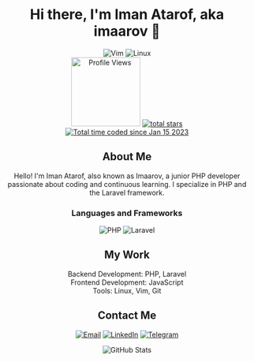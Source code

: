 <h1 align="center">Hi there, I'm Iman Atarof, aka imaarov 👋</h1>

<p align="center">
    <img src="https://img.shields.io/badge/Editor-Vim-019733?style=for-the-badge&logo=vim&logoColor=white" alt="Vim" />
    <img src="https://img.shields.io/badge/OS-Linux-FCC624?style=for-the-badge&logo=linux&logoColor=black" alt="Linux" />
    <br/>
<!-- Profile Views Badge -->
<img src="https://komarev.com/ghpvc/?username=imaarov&color=55960c&style=for-the-badge&label=Profile%20Views" alt="Profile Views" width="140px" />

<a href="https://github.com/imaarov?tab=repositories&sort=stargazers">
    <img alt="total stars" title="Total stars on GitHub" src="https://custom-icon-badges.demolab.com/github/stars/imaarov?color=55961c&style=for-the-badge&labelColor=488206&logo=star"/>
</a>
<br/>
<!-- <a href="https://wakatime.com/608c2640-2da4-4ae7-819b-21c17a5b9242">
    <img src="https://wakatime.com/badge/user/608c2640-2da4-4ae7-819b-21c17a5b9242.svg" alt="Wakatime" />
</a> -->
<a href="https://wakatime.com/@608c2640-2da4-4ae7-819b-21c17a5b9242"><img src="https://wakatime.com/badge/user/608c2640-2da4-4ae7-819b-21c17a5b9242.svg" alt="Total time coded since Jan 15 2023" /></a>
</p>

<h2 align="center">About Me</h2>

<p align="center">Hello! I'm Iman Atarof, also known as Imaarov, a junior PHP developer passionate about coding and continuous learning. I specialize in PHP and the Laravel framework.</p>

<h3 align="center">Languages and Frameworks</h3>

<p align="center">
    <img src="https://img.shields.io/badge/PHP-777BB4?style=for-the-badge&logo=php&logoColor=white" alt="PHP" />
<!--     <img src="https://img.shields.io/badge/symfony-%23000000.svg?style=for-the-badge&logo=symfony&logoColor=white" alt="Symfony" /> -->
    <img src="https://img.shields.io/badge/Laravel-FF2D20?style=for-the-badge&logo=laravel&logoColor=white" alt="Laravel" />
<!--     <img src="https://img.shields.io/badge/JavaScript-F7DF1E?style=for-the-badge&logo=javascript&logoColor=black" alt="JavaScript" /> -->
</p>

<h2 align="center">My Work</h2>

<p align="center">
    Backend Development: PHP, Laravel<br>
    Frontend Development: JavaScript<br>
    Tools: Linux, Vim, Git
</p>

<h2 align="center">Contact Me</h2>

<p align="center">
    <a href="mailto:info@imaarov.ir"><img src="https://img.shields.io/badge/Email-D14836?style=for-the-badge&logo=gmail&logoColor=white" alt="Email" /></a>
    <a href="https://www.linkedin.com/in/imaarov-"><img src="https://img.shields.io/badge/LinkedIn-0077B5?style=for-the-badge&logo=linkedin&logoColor=white" alt="LinkedIn" /></a>
    <a href="https://t.me/imaarov"><img src="https://img.shields.io/badge/Telegram-2CA5E0?style=for-the-badge&logo=telegram&logoColor=white" alt="Telegram" /></a>
</p>

<p align="center">
    <img src="https://github-readme-stats.vercel.app/api?username=imaarov&show_icons=true&theme=radical" alt="GitHub Stats" />
</p>
